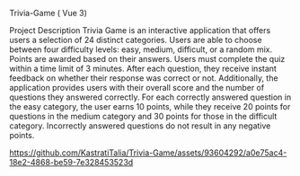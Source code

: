 Trivia-Game ( Vue 3)

Project Description
Trivia Game is an interactive application that offers users a selection of 24 distinct categories.
Users are able to choose between four difficulty levels: easy, medium, difficult, or a random mix. Points
are awarded based on their answers.
Users must complete the quiz within a time limit of 3 minutes. After each question, they receive instant
feedback on whether their response was correct or not.
Additionally, the application provides users with their overall score and the number of questions they
answered correctly.
For each correctly answered question in the easy category, the user earns 10 points, while they receive
20 points for questions in the medium category and 30 points for those in the difficult category.
Incorrectly answered questions do not result in any negative points.

https://github.com/KastratiTalia/Trivia-Game/assets/93604292/a0e75ac4-18e2-4868-be59-7e328453523d
